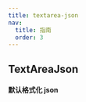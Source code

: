 ```yaml
---
title: textarea-json
nav:
  title: 指南
  order: 3
---
```


## TextAreaJson

#### 默认格式化 json

<code src="../examples/textarea-json-use.tsx" />
